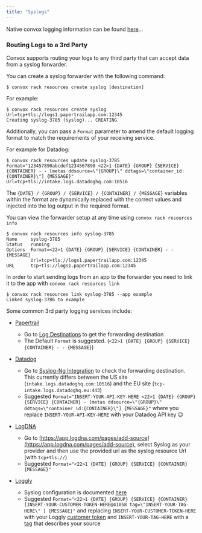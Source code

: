 ```yaml
---
title: "Syslogs"
---
```


Native convox logging information can be found [here](/management/logs)...

### Routing Logs to a 3rd Party

Convox supports routing your logs to any third party that can accept data from a syslog forwarder.

You can create a syslog forwarder with the following command:

    $ convox rack resources create syslog [destination]

For example:

    $ convox rack resources create syslog Url=tcp+tls://logs1.papertrailapp.com:12345
    Creating syslog-3785 (syslog)... CREATING

Additionally, you can pass a `Format` parameter to amend the default logging format to match the requirements of your receiving service.

For example for Datadog:

    $ convox rack resources update syslog-3785 Format="123457890abcdef1234567890 <22>1 {DATE} {GROUP} {SERVICE} {CONTAINER} - - [metas ddsource=\"{GROUP}\" ddtags=\"container_id:{CONTAINER}\"] {MESSAGE}" Url=tcp+tls://intake.logs.datadoghq.com:10516

The `{DATE} / {GROUP} / {SERVICE} / {CONTAINER} / {MESSAGE}` variables within the format are dynamically replaced with the correct values and injected into the log output in the required format.


You can view the forwarder setup at any time using `convox rack resources info`

    $ convox rack resources info syslog-3785
    Name     syslog-3785
    Status   running
    Options  Format=<22>1 {DATE} {GROUP} {SERVICE} {CONTAINER} - - {MESSAGE}
             Url=tcp+tls://logs1.papertrailapp.com:12345
    URL      tcp+tls://logs1.papertrailapp.com:12345

In order to start sending logs from an app to the forwarder you need to link it to the app with `convox rack resources link`

    $ convox rack resources link syslog-3785 --app example
    Linked syslog-3786 to example

Some common 3rd party logging services include:

* [Papertrail](https://papertrailapp.com)

  * Go to [Log Destinations](https://papertrailapp.com/account/destinations) to get the forwarding destination
  * The Default `Format` is suggested. (`<22>1 {DATE} {GROUP} {SERVICE} {CONTAINER} - - {MESSAGE}`)

* [Datadog](https://www.datadoghq.com)

  * Go to [Syslog-Ng Integration](https://docs.datadoghq.com/integrations/syslog_ng/?tab=datadogussite) to check the forwarding destination.  This currently differs between the US site (`intake.logs.datadoghq.com:10516`) and the EU site (`tcp-intake.logs.datadoghq.eu:443`)
  * Suggested `Format="INSERT-YOUR-API-KEY-HERE <22>1 {DATE} {GROUP} {SERVICE} {CONTAINER} - [metas ddsource=\"{GROUP}\" ddtags=\"container_id:{CONTAINER}\"] {MESSAGE}"` where you replace `INSERT-YOUR-API-KEY-HERE` with your Datadog API key 😉

* [LogDNA](https://logdna.com/)

  * Go to [https://app.logdna.com/pages/add-source](https://app.logdna.com/pages/add-source), select Syslog as your provider and then use the provided url as the syslog resource Url (with `tcp+tls://`)
  * Suggested `Format="<22>1 {DATE} {GROUP} {SERVICE} {CONTAINER} {MESSAGE}"`

* [Loggly](https://www.loggly.com/)

  * Syslog configuration is documented [here](https://www.loggly.com/docs/syslog-ng-manual-configuration/)
  * Suggested `Format="<22>1 {DATE} {GROUP} {SERVICE} {CONTAINER} [INSERT-YOUR-CUSTOMER-TOKEN-HERE@41058 tag=\"INSERT-YOUR-TAG-HERE\" ] {MESSAGE}"` and replacing `INSERT-YOUR-CUSTOMER-TOKEN-HERE` with your Loggly [customer token](https://www.loggly.com/docs/customer-token-authentication-token/) and `INSERT-YOUR-TAG-HERE` with a [tag](https://www.loggly.com/docs/tags/) that describes your source


